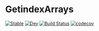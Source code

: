# GetindexArrays

[![Stable](https://img.shields.io/badge/docs-stable-blue.svg)](https://JuliaArrays.github.io/GetindexArrays.jl/stable)
[![Dev](https://img.shields.io/badge/docs-dev-blue.svg)](https://JuliaArrays.github.io/GetindexArrays.jl/dev)
[![Build Status](https://github.com/JuliaArrays/GetindexArrays.jl/workflows/CI/badge.svg)](https://github.com/JuliaArrays/GetindexArrays.jl/actions)
[![codecov](https://codecov.io/gh/JuliaArrays/GetindexArrays.jl/branch/main/graph/badge.svg?token=4tKH0Cc63E)](https://codecov.io/gh/JuliaArrays/GetindexArrays.jl)
